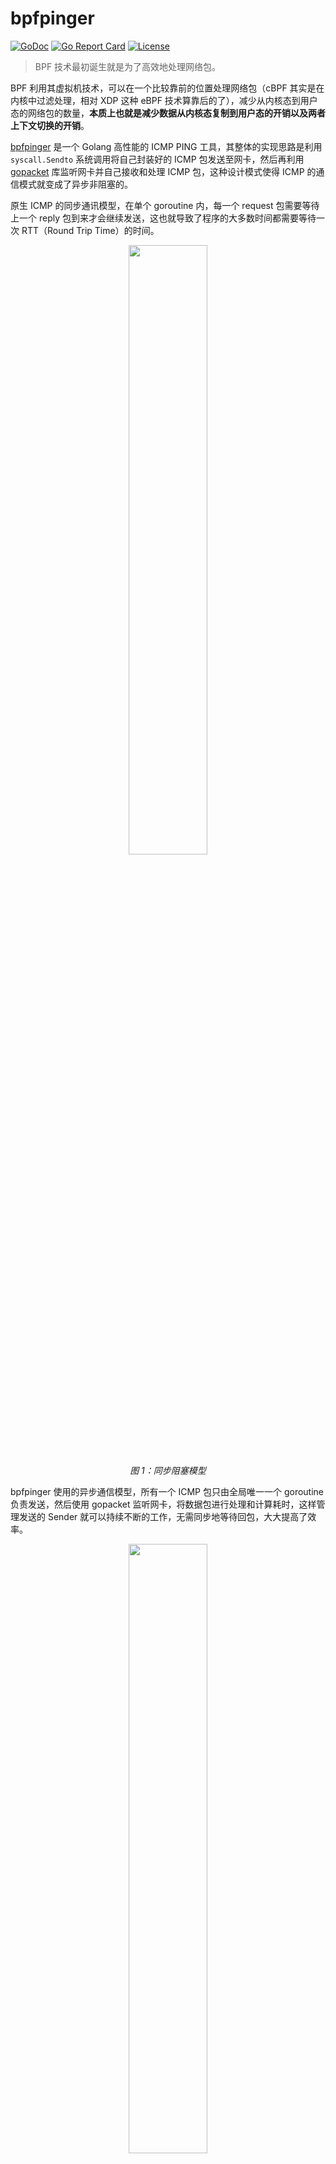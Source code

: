# bpfpinger

[![GoDoc](https://godoc.org/github.com/chenjiandongx/bpfpinger?status.svg)](https://godoc.org/github.com/chenjiandongx/bpfpinger)
[![Go Report Card](https://goreportcard.com/badge/github.com/chenjiandongx/bpfpinger)](https://goreportcard.com/report/github.com/chenjiandongx/bpfpinger)
[![License](https://img.shields.io/badge/License-MIT-brightgreen.svg)](https://opensource.org/licenses/MIT)

> BPF 技术最初诞生就是为了高效地处理网络包。

BPF 利用其虚拟机技术，可以在一个比较靠前的位置处理网络包（cBPF 其实是在内核中过滤处理，相对 XDP 这种 eBPF 技术算靠后的了），减少从内核态到用户态的网络包的数量，**本质上也就是减少数据从内核态复制到用户态的开销以及两者上下文切换的开销**。

[bpfpinger](https://github.com/chenjiandongx/bpfpinger) 是一个 Golang 高性能的 ICMP PING 工具，其整体的实现思路是利用 `syscall.Sendto` 系统调用将自己封装好的 ICMP 包发送至网卡，然后再利用 [gopacket](https://github.com/google/gopacket) 库监听网卡并自己接收和处理 ICMP 包，这种设计模式使得 ICMP 的通信模式就变成了异步非阻塞的。

原生 ICMP 的同步通讯模型，在单个 goroutine 内，每一个 request 包需要等待上一个 reply 包到来才会继续发送，这也就导致了程序的大多数时间都需要等待一次 RTT（Round Trip Time）的时间。
<p align="center">
<img src="https://user-images.githubusercontent.com/19553554/107472251-94801880-6ba9-11eb-85c2-71b5497394ec.png" width="50%">
</br><i>图 1：同步阻塞模型</i>
</p>

bpfpinger 使用的异步通信模型，所有一个 ICMP 包只由全局唯一一个 goroutine 负责发送，然后使用 gopacket 监听网卡，将数据包进行处理和计算耗时，这样管理发送的 Sender 就可以持续不断的工作，无需同步地等待回包，大大提高了效率。
<p align="center">
<img src="https://user-images.githubusercontent.com/19553554/107473130-22103800-6bab-11eb-9a0e-31494bf5fcb0.png" width="50%">
</br><i>图 2：异步非阻塞模型</i>
</p>

### 优化细节

1）**更小的数据包**：icmp 包的 body 尽量的小。bpfpinger 使用的 ICMP 包整体大小约为 46 bytes，为什么是大约呢？因为在开发的过程中，我发现在 MacOS 上和在 CentOS 上使用同样的代码，最后计算的包的大小是不一样的，差了个 2 个 bytes。🤔 目前还不知道是操作系统本身实现不同导致的差异，还是因为我是开的虚拟机做开发，网卡虚拟化本身会导致的差异。

```golang
msg := icmp.Message{
	Type: ipv4.ICMPTypeEcho,
	Code: 0,
	Body: &icmp.Echo{ID: req.id, Seq: i, Data: []byte("yap")},
}
```

PS：这里补充一下 Echo Request 协议数据包描述。
```bash
// Echo or Echo Reply Message

//    0                   1                   2                   3
//    0 1 2 3 4 5 6 7 8 9 0 1 2 3 4 5 6 7 8 9 0 1 2 3 4 5 6 7 8 9 0 1
//   +-+-+-+-+-+-+-+-+-+-+-+-+-+-+-+-+-+-+-+-+-+-+-+-+-+-+-+-+-+-+-+-+
//   |     Type      |     Code      |          Checksum             |
//   +-+-+-+-+-+-+-+-+-+-+-+-+-+-+-+-+-+-+-+-+-+-+-+-+-+-+-+-+-+-+-+-+
//   |           Identifier          |        Sequence Number        |
//   +-+-+-+-+-+-+-+-+-+-+-+-+-+-+-+-+-+-+-+-+-+-+-+-+-+-+-+-+-+-+-+-+
//   |     Data ...
//   +-+-+-+-+-
//
//   IP Fields:
//
//   Type:
//      8 for echo message;
//      0 for echo reply message.
//
//   Code:
//      0
//
//   Checksum:
//      The checksum is the 16-bit ones's complement of the one's
//      complement sum of the ICMP message starting with the ICMP Type.
//      For computing the checksum , the checksum field should be zero.
//      If the total length is odd, the received data is padded with one
//      octet of zeros for computing the checksum.  This checksum may be
//      replaced in the future.
//
//   Identifier:
//      If code = 0, an identifier to aid in matching echos and replies,
//      may be zero.
//
//   Sequence Number
//
```

2）**更严格的包过滤规则**：过滤包的规则越严格，从内核空间到用户空间的包就更少。当且仅当接收小于 48 bytes 的 icmp 的回显包。这样基本上接收到的所有包都是自己想要的了。

```golang
defaultFilter = "less 48 and icmp[icmptype] == icmp-echoreply"
```

不同的请求类型对应着不同的协议 ID
```bash
// Summary of Message Types

//  0  Echo Reply   <- notice
//  3  Destination Unreachable
//  4  Source Quench
//  5  Redirect
//  8  Echo
// 11  Time Exceeded
// 12  Parameter Problem
// 13  Timestamp
// 14  Timestamp Reply
// 15  Information Request
// 16  Information Reply
```

3）**更唯一的请求标识**：为了避免不同进程同时使用 bpfpinger 进行 ping 操作而导致的数据误差，bpfpinger 使用了随机初始化 Identifier + dstip 作为独立标识。最大程度上的降低数据误差的可能性。

```golang
// 随机初始化 counter
rand.Seed(time.Now().UnixNano())
pg.counter = int(rand.Int31n(int32(math.MaxUint16)))

// id+ + dstip 作为唯一标识
pg.rspMutex.Lock()
r, ok := pg.echoRsps[genid(icmpPkg.Id, ipv4pkg.SrcIP.String())]
if !ok {
	pg.rspMutex.Unlock()
	continue
}

r <- echoRsp{
	id:   icmpPkg.Id,
	seq:  icmpPkg.Seq,
	code: icmpPkg.TypeCode.Code(),
	t:    microsecond(),
}
pg.rspMutex.Unlock()
```

### 性能对比

> 对比实验操作系统：CentOS7

在写 bpfpinger 之前，我也曾经写过另外一个 ICMP ping 库，[pinger](https://github.com/chenjiandongx/pinger)，这个刚好就是上面所描述的同步模型的设计方案。所以就用这个库来跟 bpfpinger 做性能对比。

`/root/golang/src/pingtest/pinger/main.go`
```golang
package main

import (
	"fmt"
	"net/http"
	_ "net/http/pprof"
	"os"
	"time"

	"github.com/chenjiandongx/pinger"
	"github.com/shirou/gopsutil/process"
)

const (
	PingCount    = 100000
	PingInterval = 50
	PingTimeout  = 3000
	Concurrency  = 20
)

func main() {
	go func() {
		if err := http.ListenAndServe("localhost:9999", nil); err != nil {
			panic(err)
		}
	}()

	proc, err := process.NewProcess(int32(os.Getpid()))
	if err != nil {
		panic(err)
	}

	go func() {
		for {
			time.Sleep(3 * time.Second)
			busy, err := proc.CPUPercent()
			if err != nil {
				panic(err)
			}

			fmt.Println("pinger cpu.busy: ", busy)
		}
	}()

	opt := *pinger.DefaultICMPPingOpts
	opt.Interval = func() time.Duration { return time.Duration(PingInterval) * time.Millisecond }
	opt.PingTimeout = time.Duration(PingTimeout) * time.Millisecond
	opt.PingCount = PingCount
	opt.FailOver = 20
	opt.MaxConcurrency = Concurrency

	start := time.Now()
	stats, err := pinger.ICMPPing(&opt, []string{"www.huya.com"}...)
	if err != nil {
		panic(err)
	}

	for _, stat := range stats {
		fmt.Printf("Target: %s, PkgLoss: %v, RTTMin: %v, RTTMean: %v, RTTMax: %v\n", stat.Host, stat.PktLossRate, stat.Best, stat.Mean, stat.Mean)
	}
	fmt.Printf("PING Costs: %v\n", time.Since(start))
}
```

`/root/golang/src/pingtest/bpfpinger/main.go`
```golang
package main

import (
	"fmt"
	"net/http"
	_ "net/http/pprof"
	"os"
	"time"

	"github.com/chenjiandongx/bpfpinger"
	"github.com/shirou/gopsutil/process"
)

const (
	PingCount    = 100000
	PingInterval = 50
	PingTimeout  = 3000
)

func main() {
	go func() {
		if err := http.ListenAndServe("localhost:8888", nil); err != nil {
			panic(err)
		}
	}()

	proc, err := process.NewProcess(int32(os.Getpid()))
	if err != nil {
		panic(err)
	}

	go func() {
		for {
			time.Sleep(3 * time.Second)
			busy, err := proc.CPUPercent()
			if err != nil {
				panic(err)
			}

			fmt.Println("bpfpinger cpu.busy: ", busy)
		}
	}()


	pg, err := bpfpinger.NewPinger()
	if err != nil {
		panic(err)
	}
	defer pg.Close()

	start := time.Now()
	response := pg.Call(bpfpinger.Request{Target: "www.huya.com", Count: PingCount, Timeout: PingTimeout, Interval: PingInterval})
	if response.Error != nil {
		panic(response.Error)
	}

	fmt.Println(response.String())
	fmt.Printf("PING costs: %v\n", time.Since(start))
}
```

出于调试目的，我将两个进程都开启了 pprof 服务，分别暴露在 9999 和 8888 端口。接下来将两个程序同时跑起来。

![image](https://user-images.githubusercontent.com/19553554/107476803-8df59f00-6bb1-11eb-8e2e-6c0c4ec60b76.png)

可以看到，两者的 CPU 消耗是差不多的，约为 ~2%。

**但是**

既然是压测，那我们就需要模拟一下极端的环境，使用下面 bash 命令向 localhost 无情地不间断地发送 2000w 个 ICMP 包。
```shell
echo -n ">>>>>> start: ";date;time for i in {0..2000};do ping 127.0.0.1 -c 10000 -i0|awk '{print $7}'|awk -F '=' '{if($2>2) system("date");if($2>2) print $0 "ms"}';done
```

我们再看看这种极端网络环境下两者的 CPU 表现。

![image](https://user-images.githubusercontent.com/19553554/107477054-0fe5c800-6bb2-11eb-95ab-7571b47f6cb3.png)

**喔嚯，bpfpinger 进程依旧稳如老狗，而 pinger 进程的 CPU 使用率已经飙升到了 50% 以上....**

刚才讲到，为了调试我对两者均开启了 pprof 服务，那就来看看这段时间两个进程到底在干什么会产生如此大的性能差异。

#### pinger pprof

我悟了！进程在系统调用上花费了太多资源了，flat 高达 4.89s。

```bash
(pprof) top 20
Showing nodes accounting for 13.09s, 81.86% of 15.99s total
Dropped 140 nodes (cum <= 0.08s)
Showing top 20 nodes out of 84
      flat  flat%   sum%        cum   cum%
     4.89s 30.58% 30.58%      6.01s 37.59%  syscall.Syscall6
     2.63s 16.45% 47.03%      2.63s 16.45%  runtime.epollwait
     1.62s 10.13% 57.16%      1.62s 10.13%  runtime.futex
     0.76s  4.75% 61.91%      0.76s  4.75%  runtime.usleep
     0.51s  3.19% 65.10%      1.61s 10.07%  runtime.mallocgc
     0.34s  2.13% 67.23%      0.36s  2.25%  time.now
     0.32s  2.00% 69.23%      0.32s  2.00%  runtime.madvise
     0.26s  1.63% 70.86%      0.26s  1.63%  runtime.nextFreeFast
     0.23s  1.44% 72.30%      0.29s  1.81%  runtime.heapBitsSetType
     0.19s  1.19% 73.48%      3.41s 21.33%  runtime.findrunnable
     0.18s  1.13% 74.61%      0.18s  1.13%  runtime.casgstatus
     0.18s  1.13% 75.73%      0.18s  1.13%  runtime.memclrNoHeapPointers
     0.18s  1.13% 76.86%      1.51s  9.44%  runtime.newobject
     0.14s  0.88% 77.74%      0.34s  2.13%  runtime.mapaccess2
     0.14s  0.88% 78.61%      1.52s  9.51%  runtime.sysmon
     0.12s  0.75% 79.36%      7.55s 47.22%  net.(*IPConn).readFrom
     0.11s  0.69% 80.05%      0.17s  1.06%  time.Now
     0.10s  0.63% 80.68%      2.79s 17.45%  runtime.netpoll
     0.10s  0.63% 81.30%      0.86s  5.38%  runtime.reentersyscall
     0.09s  0.56% 81.86%      6.88s 43.03%  net.(*netFD).readFrom
```

我们知道，三层 IP 包传输在 Linux 对应的系统调用分别是 `syscall.Sendto` 和 `syscall.recvFrom`，接下来我们就验证一下上面的系统调用是不是主要耗在这两个方法上。

```bash
(pprof) peek syscall
Showing nodes accounting for 15.99s, 100% of 15.99s total
----------------------------------------------------------+-------------
      flat  flat%   sum%        cum   cum%   calls calls% + context
----------------------------------------------------------+-------------
                                             5.96s 99.17% |   syscall.recvfrom
                                             0.05s  0.83% |   syscall.sendto
     4.89s 30.58% 30.58%      6.01s 37.59%                | syscall.Syscall6
                                             0.90s 14.98% |   runtime.entersyscall
                                             0.22s  3.66% |   runtime.exitsyscall
----------------------------------------------------------+-------------
                                             0.86s   100% |   runtime.entersyscall
     0.10s  0.63% 31.21%      0.86s  5.38%                | runtime.reentersyscall
                                             0.67s 77.91% |   runtime.systemstack
                                             0.08s  9.30% |   runtime.casgstatus
                                             0.01s  1.16% |   runtime.save
```

这下就非常明显了吧，大多数的开销都在 `revcFrom` 系统调用上，因为我们刚才压测的时候往本地的网卡灌入了海量的 ICMP 包，**所以进程需要不断地陷入到内核态去将所有的这些 ICMP 包复制到用户态来进行验证处理。**

#### bpfpinger pprof

虽然 syscall 的开销也是占大头，但是进程总体的 CPU 开销是极小的（相比于上面的 pinger）。

```bash
(pprof) top 20
Showing nodes accounting for 210ms, 100% of 210ms total
Showing top 20 nodes out of 28
      flat  flat%   sum%        cum   cum%
     120ms 57.14% 57.14%      120ms 57.14%  runtime.usleep
      40ms 19.05% 76.19%       40ms 19.05%  runtime.cgocall
      30ms 14.29% 90.48%       30ms 14.29%  syscall.Syscall6
      10ms  4.76% 95.24%       10ms  4.76%  runtime.lock
      10ms  4.76%   100%      140ms 66.67%  runtime.sysmon
         0     0%   100%       30ms 14.29%  github.com/chenjiandongx/bpfpinger.(*Pinger).Call
         0     0%   100%       40ms 19.05%  github.com/google/gopacket.(*PacketSource).NextPacket
         0     0%   100%       40ms 19.05%  github.com/google/gopacket.(*PacketSource).packetsToChannel
         0     0%   100%       40ms 19.05%  github.com/google/gopacket/pcap.(*Handle).ReadPacketData
         0     0%   100%       40ms 19.05%  github.com/google/gopacket/pcap.(*Handle).getNextBufPtrLocked
         0     0%   100%       10ms  4.76%  github.com/google/gopacket/pcap.(*Handle).pcapNextPacketEx
         0     0%   100%       10ms  4.76%  github.com/google/gopacket/pcap.(*Handle).pcapNextPacketEx.func1
         0     0%   100%       30ms 14.29%  github.com/google/gopacket/pcap.(*Handle).waitForPacket
         0     0%   100%       30ms 14.29%  github.com/google/gopacket/pcap.(*Handle).waitForPacket.func1
         0     0%   100%       10ms  4.76%  github.com/google/gopacket/pcap._Cfunc_pcap_next_ex_escaping
         0     0%   100%       30ms 14.29%  github.com/google/gopacket/pcap._Cfunc_pcap_wait
         0     0%   100%       30ms 14.29%  golang.org/x/net/icmp.(*PacketConn).WriteTo
         0     0%   100%       30ms 14.29%  internal/poll.(*FD).WriteTo
         0     0%   100%       30ms 14.29%  main.main
         0     0%   100%       30ms 14.29%  net.(*IPConn).WriteTo
```

看下具体的系统调用情况，符合预期，主要都是 `sendto`，没有 `revcfrom`。

```bash
(pprof) peek syscall
Showing nodes accounting for 210ms, 100% of 210ms total
----------------------------------------------------------+-------------
      flat  flat%   sum%        cum   cum%   calls calls% + context
----------------------------------------------------------+-------------
                                              30ms   100% |   syscall.sendto
      30ms 14.29% 14.29%       30ms 14.29%                | syscall.Syscall6
----------------------------------------------------------+-------------
                                              30ms   100% |   internal/poll.(*FD).WriteTo
         0     0% 14.29%       30ms 14.29%                | syscall.Sendto
                                              30ms   100% |   syscall.sendto
```

#### 小结
1）bpfpinger 相比于 pinger 有着更优的执行效率，且性能受网络环境的影响极小，即使的同时收发海量的数据包，bpfpinger 的开销基本上是维持在一个常数。这本质上还是得益于 BPF 在内核态就将大量的数据包给过滤掉了，减小用户进程处理包的压力。

2）bpfpinger 的整体执行时间是可控的，它的异步模型并不需要同步等待回包，这也就意味着它的发包完全不受网络抖动的影响，而 pinger 如果再网络质量比较差的时候，即使多开 goroutine 也避免不了需要长时间等待 RTT 的尴尬局面。
